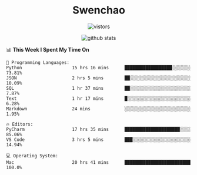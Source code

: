 <h1 align="center">Swenchao</h3>

<p align="center">
  <img src="https://visitor-badge.glitch.me/badge?page_id=Swenchao" alt="vistors" />
</p>

<p align="center">
  <img src="https://github-readme-stats.vercel.app/api?username=Swenchao&count_private=true&show_icons=true&theme=vue-dark&hide_title=true" alt="github stats" />
</p>

<!--START_SECTION:waka-->
📊 **This Week I Spent My Time On** 

```text
💬 Programming Languages: 
Python                   15 hrs 16 mins      ██████████████████░░░░░░░   73.81% 
JSON                     2 hrs 5 mins        ██░░░░░░░░░░░░░░░░░░░░░░░   10.09% 
SQL                      1 hr 37 mins        ██░░░░░░░░░░░░░░░░░░░░░░░   7.87% 
Text                     1 hr 17 mins        █░░░░░░░░░░░░░░░░░░░░░░░░   6.28% 
Markdown                 24 mins             ░░░░░░░░░░░░░░░░░░░░░░░░░   1.95%

🔥 Editors: 
PyCharm                  17 hrs 35 mins      █████████████████████░░░░   85.06% 
VS Code                  3 hrs 5 mins        ███░░░░░░░░░░░░░░░░░░░░░░   14.94%

💻 Operating System: 
Mac                      20 hrs 41 mins      █████████████████████████   100.0%

```


<!--END_SECTION:waka-->
